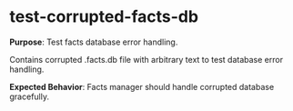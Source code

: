 # test-corrupted-facts-db

**Purpose**: Test facts database error handling.

Contains corrupted .facts.db file with arbitrary text to test database error handling.

**Expected Behavior**: Facts manager should handle corrupted database gracefully.
